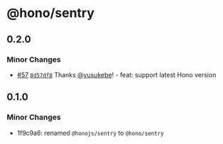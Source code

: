 # @hono/sentry

## 0.2.0

### Minor Changes

- [#57](https://github.com/honojs/middleware/pull/57) [`8d57df8`](https://github.com/honojs/middleware/commit/8d57df889d472fe9c40f468ce2103fe9880ff91b) Thanks [@yusukebe](https://github.com/yusukebe)! - feat: support latest Hono version

## 0.1.0

### Minor Changes

- 1f9c9a6: renamed `@honojs/sentry` to `@hono/sentry`

